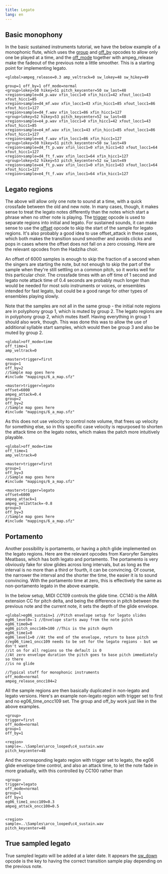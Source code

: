```yaml
---
title: Legato
lang: en
---
```


## Basic monophony

In the basic sustained instruments
tutorial, we have the below example of a monophonic flute, which uses the
[group]() and [off_by]() opcodes to allow only one be played at a time, and the [off_mode]()
together with ampeg_release make the fadeout of the previous note a little
smoother. This is a starting point for implementing legato.

```
<global>ampeg_release=0.3 amp_veltrack=0 sw_lokey=48 sw_hikey=49

group=1 off_by=1 off_mode=normal
<group>lokey=50 hikey=51 pitch_keycenter=50 sw_last=48
<region>sample=d4_p.wav xfin_locc1=0 xfin_hicc1=42 xfout_locc1=43 xfout_hicc1=85
<region>sample=d4_mf.wav xfin_locc1=43 xfin_hicc1=85 xfout_locc1=86 xfout_hicc1=127
<region>sample=d4_f.wav xfin_locc1=86 xfin_hicc1=127
<group>lokey=52 hikey=53 pitch_keycenter=52 sw_last=48
<region>sample=e4_p.wav xfin_locc1=0 xfin_hicc1=42 xfout_locc1=43 xfout_hicc1=85
<region>sample=e4_mf.wav xfin_locc1=43 xfin_hicc1=85 xfout_locc1=86 xfout_hicc1=127
<region>sample=e4_f.wav xfin_locc1=86 xfin_hicc1=127
<group>lokey=50 hikey=51 pitch_keycenter=50 sw_last=49
<region>sample=d4_ft_p.wav xfin_locc1=0 xfin_hicc1=63 xfout_locc1=64 xfout_hicc1=127
<region>sample=d4_ft_f.wav xfin_locc1=64 xfin_hicc1=127
<group>lokey=52 hikey=53 pitch_keycenter=52 sw_last=49
<region>sample=e4_ft_p.wav xfin_locc1=0 xfin_hicc1=63 xfout_locc1=64 xfout_hicc1=127
<region>sample=e4_ft_f.wav xfin_locc1=64 xfin_hicc1=127
```

## Legato regions

The above will allow only one note to sound at a time, with a quick crossfade between
the old and new note. In many cases, though, it makes sense to treat the legato notes
differently than the notes which start a phrase when no other note is playing. The
[trigger]() opcode is used to separate regions into initial and legato. For
sustained sounds, it can make sense to use the [offset]() opcode to skip the start
of the sample for legato regions. It's also probably a good idea to use offset_attack
in these cases, which both makes the transition sound smoother and avoids clicks and
pops in cases where the offset does not fall on a zero crossing. Here are the relevant
opcodes from the Hadziha choir.

An offset of 6000 samples is enough to skip the fraction of a second when the singers
are starting the note, but not enough to skip the part of the sample when they're still
settling on a common pitch, so it works well for this particular choir. The crossfade
times with an off time of 1 second and legato note attack time of 0.4 seconds are
probably much longer than would be needed for most solo instruments or voices, or
ensembles intended for fast legato, but could be a good range for other types of
ensembles playing slowly.

Note that the samples are not all in the same group - the initial note regions are in
polyphony group 1, which is muted by group 2. The legato regions are in polyphony
group 2, which mutes itself. Having everything in group 1 should also work, though.
This was done this was to allow the use of additional syllable start samples, which
would then be group 3 and also be muted by group 2.

```
<global>off_mode=time
off_time=1
amp_veltrack=0

<master>trigger=first
group=1
off_by=2
//Sample map goes here
#include "mappings/6_a_map.sfz"

<master>trigger=legato
offset=6000
ampeg_attack=0.4
group=2
off_by=2
//Sample map goes here
#include "mappings/6_a_map.sfz"
```

As this does not use velocity to control note volume, that frees up velocity for
something else, so in this specific case velocity is repurposed to shorten the
attack time on the legato notes, which makes the patch more intuitively playable.

```
<global>off_mode=time
off_time=1
amp_veltrack=0

<master>trigger=first
group=1
off_by=3
//Sample map goes here
#include "mappings/6_a_map.sfz"

<master>trigger=legato
offset=6000
ampeg_attack=1
ampeg_vel2attack=-0.8
group=3
off_by=3
//Sample map goes here
#include "mappings/6_a_map.sfz"
```

## Portamento

Another possibility is portamento, or having a pitch glide implemented on the
legato regions. Here are the relevant opcodes from Karoryfer Samples
Meatbass, which has both legato and portamento. The portamento is
very obviously fake for slow glides across long intervals, but as long as the
interval is no more than a third or fourth, it can be convincing. Of course, the
narrower the interval and the shorter the time, the easier it is to sound
convincing. With the portamento time at zero, this is effectively the same as
non-portamento legato in the above example.

In the below setup, MIDI CC109 controls the glide time.
CC140 is the ARIA extension CC for pitch
delta, and being the difference in pitch between the previous note and the
current note, it sets the depth of the glide envelope.

```
<global>eg06_sustain=1 //Pitch envelope setup for legato slides
eg06_level0=-1 //Envelope starts away from the note pitch
eg06_time0=0
eg06_pitch_oncc140=100 //This is the pitch depth
eg06_time1=0
eg06_level1=0 //At the end of the envelope, return to base pitch
//eg06_time1_oncc109 needs to be set for the legato regions - but we don't want
//it on for all regions so the default is 0
//At zero envelope duration the pitch goes to base pitch immediately so there
//is no glide

//Typical stuff for monophonic instruments
off_mode=normal
ampeg_release_oncc104=2
```

All the sample regions are then basically duplicated in non-legato and legato
versions. Here's an example non-legato region with trigger
set to first and no eg06_time_oncc109 set. The group and off_by work just like
in the above examples.

```
<group>
trigger=first
off_mode=normal
group=1
off_by=1

<region>
sample=..\Samples\arco_looped\c4_sustain.wav
pitch_keycenter=48
```

And the corresponding legato region with trigger set to legato, the eg06 glide
envelope time control, and also an attack time, to let the note fade in
more gradually, with this controlled by CC100 rather than 

```
<group>
trigger=legato
off_mode=normal
group=1
off_by=1
eg06_time1_oncc109=0.3
ampeg_attack_oncc100=0.5


<region>
sample=..\Samples\arco_looped\c4_sustain.wav
pitch_keycenter=48
```

## True sampled legato

True sampled legato will be added at a later date. It appears the [sw_down]() opcode
is the key to having the correct transition sample play depending on the previous
note.
